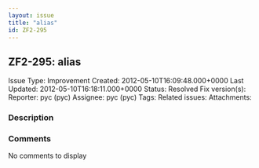 ```yaml
---
layout: issue
title: "alias"
id: ZF2-295
---
```


ZF2-295: alias
--------------

 Issue Type: Improvement Created: 2012-05-10T16:09:48.000+0000 Last Updated: 2012-05-10T16:18:11.000+0000 Status: Resolved Fix version(s): 
 Reporter:  pyc (pyc)  Assignee:  pyc (pyc)  Tags: 
 Related issues: 
 Attachments: 
### Description

 

 

### Comments

No comments to display